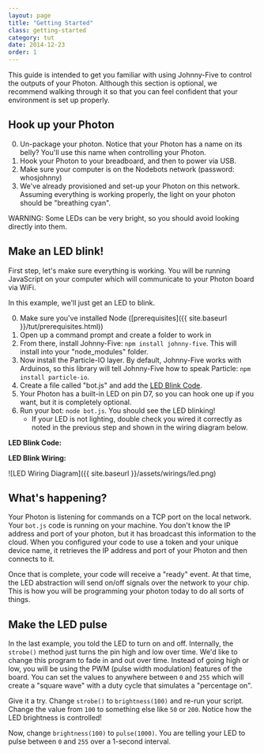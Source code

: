 ```yaml
---
layout: page
title: "Getting Started"
class: getting-started
category: tut
date: 2014-12-23
order: 1
---
```


This guide is intended to get you familiar with using Johnny-Five to control the outputs of your Photon.  Although this section is optional, we recommend walking through it so that you can feel confident that your environment is set up properly.

## Hook up your Photon

0. Un-package your photon.  Notice that your Photon has a name on its belly?  You'll use this name when controlling your Photon.
0. Hook your Photon to your breadboard, and then to power via USB.
0. Make sure your computer is on the Nodebots network (password: whosjohnny)
0. We've already provisioned and set-up your Photon on this network.  Assuming everything is working properly, the light on your photon should be "breathing cyan".

WARNING: Some LEDs can be very bright, so you should avoid looking directly into them.

## Make an LED blink!
First step, let's make sure everything is working.  You will be running JavaScript on your computer which will communicate to your Photon board via WiFi.

In this example, we'll just get an LED to blink.

0. Make sure you've installed Node ([prerequisites]({{ site.baseurl }}/tut/prerequisites.html)) 
0. Open up a command prompt and create a folder to work in
0. From there, install Johnny-Five: `npm install johnny-five`.  This will install into your "node_modules" folder.
0. Now install the Particle-IO layer.  By default, Johnny-Five works with Arduinos, so this library will tell Johnny-Five how to speak Particle: `npm install particle-io`.
0. Create a file called "bot.js" and add the [LED Blink Code](#ledblink).  
0. Your Photon has a built-in LED on pin D7, so you can hook one up if you want, but it is completely optional.
0. Run your bot: `node bot.js`.  You should see the LED blinking!
    - If your LED is not lighting, double check you wired it correctly as noted in the previous step and shown in the wiring diagram below.

<a name="ledblink"></a>
**LED Blink Code:**

<script src="http://gist-it.appspot.com/github/CareEvolution/nodebots-unleashed-codemash-docs/blob/master/examples/strobe.js"></script>

**LED Blink Wiring:**

![LED Wiring Diagram]({{ site.baseurl }}/assets/wirings/led.png)

## What's happening?
Your Photon is listening for commands on a TCP port on the local network.  Your `bot.js` code is running on your machine.  You don't know the IP address and port of your photon, but it has broadcast this information to the cloud.  When you configured your code to use a token and your unique device name, it retrieves the IP address and port of your Photon and then connects to it.

Once that is complete, your code will receive a "ready" event.  At that time, the LED abstraction will send on/off signals over the network to your chip.  This is how you will be programming your photon today to do all sorts of things.

## Make the LED pulse
In the last example, you told the LED to turn on and off.  Internally, the `strobe()` method just turns the pin high and low over time.  We'd like to change this program to fade in and out over time.  Instead of going high or low, you will be using the PWM (pulse width modulation) features of the board.  You can set the values to anywhere between `0` and `255` which will create a "square wave" with a duty cycle that simulates a "percentage on".  

Give it a try.  Change `strobe()` to `brightness(100)` and re-run your script.  Change the value from `100` to something else like `50` or `200`.  Notice how the LED brightness is controlled!

Now, change `brightness(100)` to `pulse(1000)`.  You are telling your LED to pulse between `0` and `255` over a 1-second interval.


